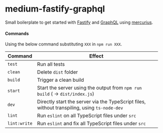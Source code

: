 # medium-fastify-graphql

Small boilerplate to get started with [Fastify](https://www.fastify.io/) and [GraphQL](https://graphql.org/) using [mercurius](https://github.com/mercurius-js/mercurius).



#### Commands

Using the below command substituting `XXX` in `npm run XXX`.

| Command         | Effect        |
| -------------   | ------------- | 
| `test`          | Run all tests |
| `clean`         | Delete `dist` folder | 
| `build`         | Trigger a clean build | 
| `start`         | Start the server using the output from `npm run build` ( -> `dist/index.js`)      |
| `dev`           | Directly start the server via the TypeScript files, without transpiling, using `ts-node-dev` |
| `lint`          | Run `eslint` on all TypeScript files under `src`      |
| `lint:write`    | Run `eslint` and fix all TypeScript files under `src`      | 
